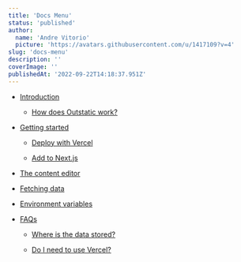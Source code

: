 ```yaml
---
title: 'Docs Menu'
status: 'published'
author:
  name: 'Andre Vitorio'
  picture: 'https://avatars.githubusercontent.com/u/1417109?v=4'
slug: 'docs-menu'
description: ''
coverImage: ''
publishedAt: '2022-09-22T14:18:37.951Z'
---
```


- [Introduction](/docs/introduction)

  - [How does Outstatic work?](/docs/introduction#how-does-outstatic-work)

    <!-- -->

- [Getting started](/docs/getting-started)

  - [Deploy with Vercel](/docs/getting-started#deploy-with-vercel)

  - [Add to Next.js](/docs/getting-started#adding-outstatic-to-a-nextjs-website)

    <!-- -->

- [The content editor](/docs/the-content-editor)

- [Fetching data](/docs/fetching-data)

- [Environment variables](/docs/environment-variables)

- [FAQs](/docs/faqs)

  - [Where is the data stored?](/docs/faqs#where-is-the-data-stored)

  - [Do I need to use Vercel?](/docs/faqs#can-i-host-my-outstatic-website-on-a-provider-other-than-vercel)

    <!-- -->
